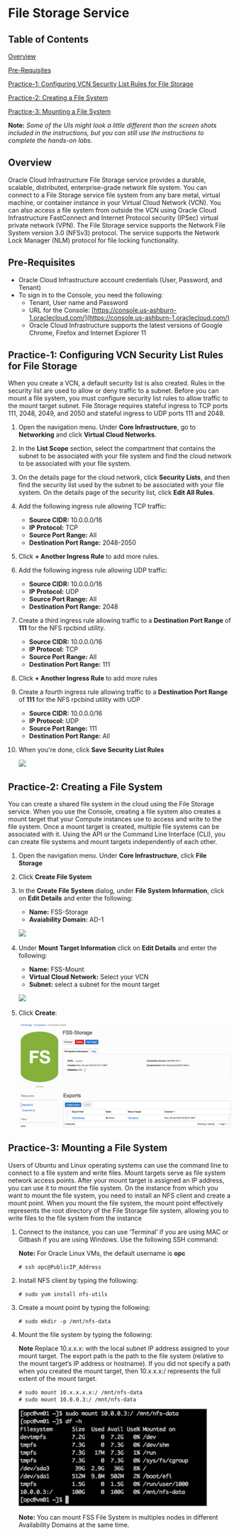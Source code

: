 # File Storage Service
  
## Table of Contents

[Overview](#overview)

[Pre-Requisites](#pre-requisites)

[Practice-1: Configuring VCN Security List Rules for File Storage](#practice-1-configuring-vcn-security-list-rules-for-file-storage)

[Practice-2: Creating a File System](#practice-2-creating-a-file-system)

[Practice-3: Mounting a File System](#practice-3-mounting-a-file-system)

**Note:** *Some of the UIs might look a little different than the screen shots included in the instructions, but you can still use the instructions to complete the hands-on labs.*

## Overview

Oracle Cloud Infrastructure File Storage service provides a durable, scalable, distributed, enterprise-grade network file system. You can connect to a File Storage service file system from any bare metal, virtual machine, or container instance in your Virtual Cloud Network (VCN). You can also access a file system from outside the VCN using Oracle Cloud Infrastructure FastConnect and Internet Protocol security (IPSec) virtual private network (VPN). The File Storage service supports the Network File System version 3.0 (NFSv3) protocol. The service supports the Network Lock Manager (NLM) protocol for file locking functionality.


## Pre-Requisites

- Oracle Cloud Infrastructure account credentials (User, Password, and Tenant) 
- To sign in to the Console, you need the following:
  -  Tenant, User name and Password
  -  URL for the Console: [https://console.us-ashburn-1.oraclecloud.com/](https://console.us-ashburn-1.oraclecloud.com/)
  -  Oracle Cloud Infrastructure supports the latest versions of Google Chrome, Firefox and Internet Explorer 11

## Practice-1: Configuring VCN Security List Rules for File Storage

When you create a VCN, a default security list is also created. Rules in the security list are used to allow or deny traffic to a subnet. Before you can mount a file system, you must configure security list rules to allow traffic to the mount target subnet. File Storage requires stateful ingress to TCP ports 111, 2048, 2049, and 2050 and stateful ingress to UDP ports 111 and 2048.

1. Open the navigation menu. Under **Core Infrastructure**, go to **Networking** and click **Virtual Cloud Networks**.

2. In the **List Scope** section, select the compartment that contains the subnet to be associated with your file system and find the cloud network to be associated with your file system.
   
3. On the details page for the cloud network, click **Security Lists**, and then find the security list used by the subnet to be associated with your file system. On the details page of the security list, click **Edit All Rules**.

4. Add the following ingress rule allowing TCP traffic:
   
   - **Source CIDR:** 10.0.0.0/16
   - **IP Protocol:** TCP
   - **Source Port Range:** All
   - **Destination Port Range:** 2048-2050

5. Click **+ Another Ingress Rule** to add more rules.

6. Add the following ingress rule allowing UDP traffic:
   
   - **Source CIDR:** 10.0.0.0/16
   - **IP Protocol:** UDP
   - **Source Port Range:** All
   - **Destination Port Range:** 2048

7. Create a third ingress rule allowing traffic to a **Destination Port Range** of **111** for the NFS rpcbind utility.
   
   - **Source CIDR:** 10.0.0.0/16
   - **IP Protocol:** TCP
   - **Source Port Range:** All
   - **Destination Port Range:** 111

8. Click **+ Another Ingress Rule** to add more rules
9. Create a fourth ingress rule allowing traffic to a **Destination Port Range** of **111** for the NFS rpcbind utility with UDP
   
   - **Source CIDR:** 10.0.0.0/16
   - **IP Protocol:** UDP
   - **Source Port Range:** 111
   - **Destination Port Range:** All

10. When you're done, click **Save Security List Rules**

    ![](/L100-LAB/File_Storage_Service/FSS_HOL/image005.png)

## Practice-2: Creating a File System
You can create a shared file system in the cloud using the File Storage service. When you use the Console, creating a file system also creates a mount target that your Compute instances use to access and write to the file system. Once a mount target is created, multiple file systems can be associated with it. Using the API or the Command Line Interface (CLI), you can create file systems and mount targets independently of each other.

1. Open the navigation menu. Under **Core Infrastructure**, click **File Storage**

2. Click **Create File System**

3. In the **Create File System** dialog, under **File System Information**, click on **Edit Details** and enter the following:

   - **Name:** FSS-Storage
   - **Avaiability Domain:** AD-1

    ![](/L100-LAB/File_Storage_Service/FSS_HOL/img/image002.png)

4. Under **Mount Target Information** click on **Edit Details** and enter the following:

   - **Name:** FSS-Mount
   - **Virtual Cloud Network:** Select your VCN
   - **Subnet:** select a subnet for the mount target
  
    ![](/L100-LAB/File_Storage_Service/FSS_HOL/img/image001.png)

5. Click **Create**:

    ![](/L100-LAB/File_Storage_Service/img/image006.png)

## Practice-3: Mounting a File System

Users of Ubuntu and Linux operating systems can use the command line to connect to a file system and write files. Mount targets serve as file system network access points. After your mount target is assigned an IP address, you can use it to mount the file system. On the instance from which you want to mount the file system, you need to install an NFS client and create a mount point. When you mount the file system, the mount point effectively represents the root directory of the File Storage file system, allowing you to write files to the file system from the instance

1. Connect to the instance, you can use ‘Terminal’ if you are using MAC or Gitbash if you are using Windows. Use the following SSH command:
  
    **Note:** For Oracle Linux VMs, the default username is **opc**

    ```
    # ssh opc@PublicIP_Address
    ```
2. Install NFS client by typing the following:

    ```
    # sudo yum install nfs-utils
    ```
3. Create a mount point by typing the following:

    ```
    # sudo mkdir -p /mnt/nfs-data
    ```

4. Mount the file system by typing the following:

    **Note** Replace 10.x.x.x: with the local subnet IP address assigned to your mount target. The export path is the path to the file system (relative to the mount target’s IP address or hostname). If you did not specify a path when you created the mount target, then 10.x.x.x:/ represents the full extent of the mount target.
 
    ``` 
    # sudo mount 10.x.x.x.x:/ /mnt/nfs-data  
    # sudo mount 10.0.0.3:/ /mnt/nfs-data
    ```

    ![](/L100-LAB/File_Storage_Service/img/image007.png)

    **Note:** You can mount FSS File System in multiples nodes in different Availability Domains at the same time.
